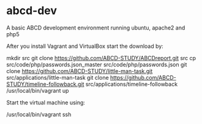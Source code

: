 # abcd-dev
A basic ABCD development environment running ubuntu, apache2 and php5

After you install Vagrant and VirtualBox start the download by:

   mkdir src
   git clone https://github.com/ABCD-STUDY/ABCDreport.git src
   cp  src/code/php/passwords.json_master src/code/php/passwords.json
   git clone https://github.com/ABCD-STUDY/little-man-task.git src/applications/little-man-task
   git clone https://github.com/ABCD-STUDY/timeline-followback.git src/applications/timeline-followback
   /usr/local/bin/vagrant up

Start the virtual machine using:

   /usr/local/bin/vagrant ssh

